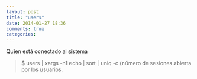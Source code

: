 ```yaml
---
layout: post
title: "users"
date: 2014-01-27 18:36
comments: true
categories: 
---
```

Quien está conectado al sistema

>$ users | xargs -n1 echo | sort | uniq -c  (número de sesiones abierta por los usuarios.

